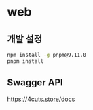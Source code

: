 # web

## 개발 설정

```sh
npm install -g pnpm@9.11.0
pnpm install
```

## Swagger API

https://4cuts.store/docs
